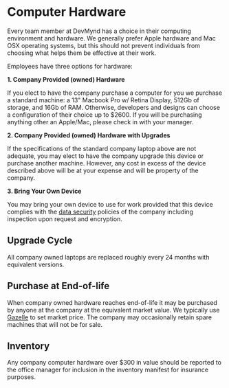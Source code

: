 # Computer Hardware

Every team member at DevMynd has a choice in their computing environment and hardware.  We generally prefer Apple hardware and Mac OSX operating systems, but this should not prevent individuals from choosing what helps them be effective at their work.

Employees have three options for hardware:

**1. Company Provided (owned) Hardware**

If you elect to have the company purchase a computer for you we purchase a standard machine: a 13" Macbook Pro w/ Retina Display, 512Gb of storage, and 16Gb of RAM.  Otherwise, developers and designs can choose a configuration of their choice up to $2600.  If you will be purchasing anything other an Apple/Mac, please check in with your manager.

**2. Company Provided (owned) Hardware with Upgrades**

If the specifications of the standard company laptop above are not adequate, you may elect to have the company upgrade this device or purchase another machine. However, any cost in excess of the device described above will be at your expense and will be property of the company.

**3. Bring Your Own Device**

You may bring your own device to use for work provided that this device complies with the [data security](https://github.com/devmynd/handbook/blob/master/Operations/Data%20Security.md) policies of the company including inspection upon request and encryption.

## Upgrade Cycle

All company owned laptops are replaced roughly every 24 months with equivalent versions.

## Purchase at End-of-life

When company owned hardware reaches end-of-life it may be purchased by anyone at the company at the equivalent market value. We typically use [Gazelle](https://www.gazelle.com/) to set market price. The company may occasionally retain spare machines that will not be for sale.

## Inventory

Any company computer hardware over $300 in value should be reported to the office manager for inclusion in the inventory manifest for insurance purposes.
